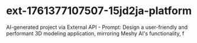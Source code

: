 # ext-1761377107507-15jd2ja-platform
AI-generated project via External API - Prompt: Design a user-friendly and performant 3D modeling application, mirroring Meshy AI's functionality, f

